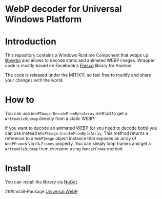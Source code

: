# WebP decoder for Universal Windows Platform

Introduction
============
This repository contains a Windows Runtime Component that wraps up [libwebp] and allows to decode static and animated WEBP images. Wrapper code is mostly based on Facebook's [Fresco] library for Android.

The code is released under the MIT/X11, so feel free to modify and share your changes with the world.

How to
======
You can use `WebPImage.DecodeFromByteArray` method to get a `WriteableBitmap` directly from a static WEBP.

If you want to decode an animated WEBP (or you need to decode both) you can use instead `WebPImage.CreateFromByteArray`.
This method returns a reference to a `WebPImage` object instance that exposes an array of `WebPFrame`s via its `Frames` property. You can simply loop frames and get a `WriteableBitmap` from everyone using `RenderFrame` method.

Install
=======
You can install the library via [NuGet].

###Install-Package [Universal.WebP]

[libwebp]:https://developers.google.com/speed/webp/
[Fresco]:https://github.com/facebook/fresco/blob/master/imagepipeline/src/main/jni/webpimage/webp.cpp
[NuGet]:http://nuget.org/
[Universal.WebP]:http://www.nuget.org/packages/Universal.WebP
